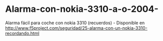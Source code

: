 # Alarma-con-nokia-3310-a-o-2004-
Alarma fácil para coche con nokia 3310 (recuerdos) - Disponible en http://www.f5project.com/seguridad/25-alarma-con-un-nokia-3310-recordando.html
